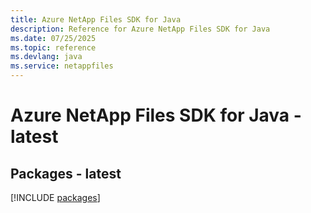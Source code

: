 ```yaml
---
title: Azure NetApp Files SDK for Java
description: Reference for Azure NetApp Files SDK for Java
ms.date: 07/25/2025
ms.topic: reference
ms.devlang: java
ms.service: netappfiles
---
```

# Azure NetApp Files SDK for Java - latest
## Packages - latest
[!INCLUDE [packages](netapp-files-index.md)]
